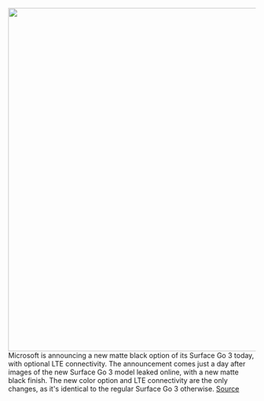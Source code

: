<img src='https://cdn.vox-cdn.com/thumbor/U1M3ClTbSIkVfsdcXglabB9qPUU=/0x0:2640x1760/1200x800/filters:focal(1109x669:1531x1091)/cdn.vox-cdn.com/uploads/chorus_image/image/70374631/surfacego3blacklte.5.jpg' width='700px' /><br/>
Microsoft is announcing a new matte black option of its Surface Go 3 today, with optional LTE connectivity. The announcement comes just a day after images of the new Surface Go 3 model leaked online, with a new matte black finish. The new color option and LTE connectivity are the only changes, as it's identical to the regular Surface Go 3 otherwise.
<a href='https://www.theverge.com/22878315/microsoft-surface-go-3-matte-black-lte-feature-release-date-pricing'> Source <a/>